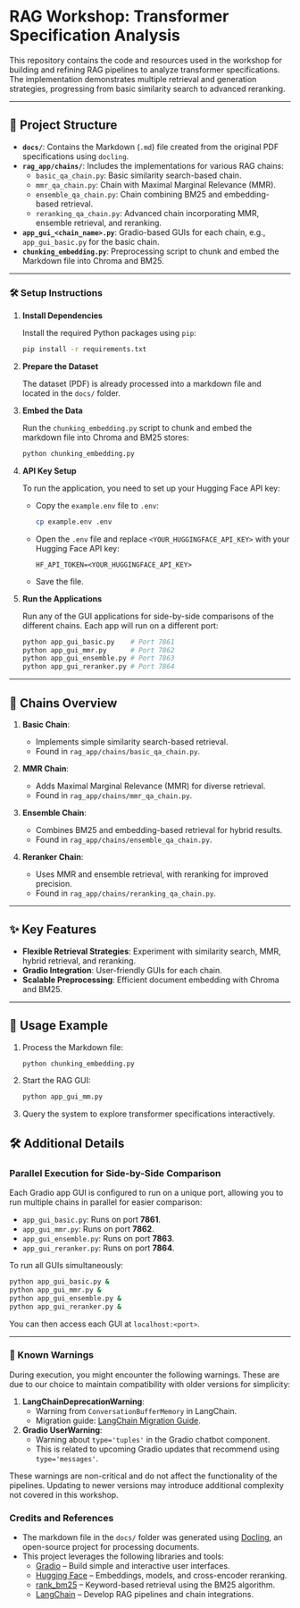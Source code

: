 # RAG Workshop: Transformer Specification Analysis

This repository contains the code and resources used in the workshop for building and refining RAG pipelines to analyze transformer specifications. The implementation demonstrates multiple retrieval and generation strategies, progressing from basic similarity search to advanced reranking.

---

## 📂 **Project Structure**
- **`docs/`**: Contains the Markdown (`.md`) file created from the original PDF specifications using `docling`.
- **`rag_app/chains/`**: Includes the implementations for various RAG chains:
  - `basic_qa_chain.py`: Basic similarity search-based chain.
  - `mmr_qa_chain.py`: Chain with Maximal Marginal Relevance (MMR).
  - `ensemble_qa_chain.py`: Chain combining BM25 and embedding-based retrieval.
  - `reranking_qa_chain.py`: Advanced chain incorporating MMR, ensemble retrieval, and reranking.
- **`app_gui_<chain_name>.py`**: Gradio-based GUIs for each chain, e.g., `app_gui_basic.py` for the basic chain.
- **`chunking_embedding.py`**: Preprocessing script to chunk and embed the Markdown file into Chroma and BM25.

---


### 🛠️ Setup Instructions

1. **Install Dependencies**

   Install the required Python packages using `pip`:

   ```bash
   pip install -r requirements.txt
   ```

2. **Prepare the Dataset**

   The dataset (PDF) is already processed into a markdown file and located in the `docs/` folder.

3. **Embed the Data**

   Run the `chunking_embedding.py` script to chunk and embed the markdown file into Chroma and BM25 stores:

   ```bash
   python chunking_embedding.py
   ```

4. **API Key Setup**

   To run the application, you need to set up your Hugging Face API key:

   - Copy the `example.env` file to `.env`:

     ```bash
     cp example.env .env
     ```

   - Open the `.env` file and replace `<YOUR_HUGGINGFACE_API_KEY>` with your Hugging Face API key:

     ```env
     HF_API_TOKEN=<YOUR_HUGGINGFACE_API_KEY>
     ```

   - Save the file.

5. **Run the Applications**

   Run any of the GUI applications for side-by-side comparisons of the different chains. Each app will run on a different port:

   ```bash
   python app_gui_basic.py    # Port 7861
   python app_gui_mmr.py      # Port 7862
   python app_gui_ensemble.py # Port 7863
   python app_gui_reranker.py # Port 7864
   ```

--- 

## 🚀 **Chains Overview**

1. **Basic Chain**:
   - Implements simple similarity search-based retrieval.
   - Found in `rag_app/chains/basic_qa_chain.py`.

2. **MMR Chain**:
   - Adds Maximal Marginal Relevance (MMR) for diverse retrieval.
   - Found in `rag_app/chains/mmr_qa_chain.py`.

3. **Ensemble Chain**:
   - Combines BM25 and embedding-based retrieval for hybrid results.
   - Found in `rag_app/chains/ensemble_qa_chain.py`.

4. **Reranker Chain**:
   - Uses MMR and ensemble retrieval, with reranking for improved precision.
   - Found in `rag_app/chains/reranking_qa_chain.py`.

---

## ✨ **Key Features**
- **Flexible Retrieval Strategies**: Experiment with similarity search, MMR, hybrid retrieval, and reranking.
- **Gradio Integration**: User-friendly GUIs for each chain.
- **Scalable Preprocessing**: Efficient document embedding with Chroma and BM25.

---

## 📝 **Usage Example**
1. Process the Markdown file:
   ```bash
   python chunking_embedding.py
   ```
2. Start the RAG GUI:
   ```bash
   python app_gui_mm.py
   ```
3. Query the system to explore transformer specifications interactively.

## 🛠 Additional Details

### Parallel Execution for Side-by-Side Comparison
Each Gradio app GUI is configured to run on a unique port, allowing you to run multiple chains in parallel for easier comparison:
- `app_gui_basic.py`: Runs on port **7861**.
- `app_gui_mmr.py`: Runs on port **7862**.
- `app_gui_ensemble.py`: Runs on port **7863**.
- `app_gui_reranker.py`: Runs on port **7864**.

To run all GUIs simultaneously:
```bash
python app_gui_basic.py &
python app_gui_mmr.py &
python app_gui_ensemble.py &
python app_gui_reranker.py &
```

You can then access each GUI at `localhost:<port>`.

---

### 🔔 Known Warnings
During execution, you might encounter the following warnings. These are due to our choice to maintain compatibility with older versions for simplicity:
1. **LangChainDeprecationWarning**: 
   - Warning from `ConversationBufferMemory` in LangChain.
   - Migration guide: [LangChain Migration Guide](https://python.langchain.com/docs/versions/migrating_memory/).
2. **Gradio UserWarning**: 
   - Warning about `type='tuples'` in the Gradio chatbot component.
   - This is related to upcoming Gradio updates that recommend using `type='messages'`.

These warnings are non-critical and do not affect the functionality of the pipelines. Updating to newer versions may introduce additional complexity not covered in this workshop.


### Credits and References

- The markdown file in the `docs/` folder was generated using [Docling](https://github.com/docling), an open-source project for processing documents.
- This project leverages the following libraries and tools:
  - [Gradio](https://gradio.app/) – Build simple and interactive user interfaces.
  - [Hugging Face](https://huggingface.co/) – Embeddings, models, and cross-encoder reranking.
  - [rank_bm25](https://github.com/dorianbrown/rank_bm25) – Keyword-based retrieval using the BM25 algorithm.
  - [LangChain](https://www.langchain.com/) – Develop RAG pipelines and chain integrations.

